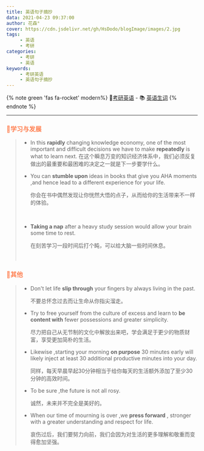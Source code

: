 ```yaml
---
title: 英语句子摘抄
data: 2021-04-23 09:37:00
author: 花森°
cover: https://cdn.jsdelivr.net/gh/HsDodo/blogImage/images/2.jpg
tags: 
     - 英语
     - 考研
categories: 
	 - 考研
	 - 英语
keywords: 
     - 考研英语
     - 英语句子摘抄
---
```




{% note green 'fas fa-rocket' modern%}
 			🎈[考研英语](/2021/04/27/考研英语/) - 📚 [英语生词](/2021/05/09/英语生词/)
{% endnote %}

---



### <font color='#ff7f50'>💫学习与发展</font>


 > - In this **rapidly** changing knowledge economy, one of the most important and difficult decisions we have to make **repeatedly** is what to learn next. 
 >    在这个瞬息万变的知识经济体系中，我们必须反复做出的最重要和最困难的决定之一就是下一步要学什么。
 >    
 >    
 >
 >
 > - You can **stumble upon** ideas in books that give you AHA moments ,and hence lead to a different experience for your life.
 >
 >   你会在书中偶然发现让你恍然大悟的点子，从而给你的生活带来不一样的体验。
 >
 >   ​																
 >
 > - **Taking a nap** after a heavy study session would allow your brain some time to rest.
 >
 >   在刻苦学习一段时间后打个盹，可以给大脑一些时间休息。
 >
 >   ​		

### <font color='#ff7f50'>💫其他</font>

> - Don't let life **slip through** your fingers by always living in the past.
>
>   不要总怀念过去而让生命从你指尖溜走。
>
> 
>
> - Try to free yourself  from the  culture of excess and learn to **be content with** fewer possessions and greater simplicity.
>
>   尽力把自己从无节制的文化中解放出来吧，学会满足于更少的物质财富，享受更加简朴的生活。
>
> 
>
> - Likewise ,starting your morning **on purpose** 30 minutes early will likely inject at least 30 additional productive minutes into your day.
>
>   同样，每天早晨早起30分钟相当于给你每天的生活额外添加了至少30分钟的高效时间。
>
> 
>
> - To be sure ,the future is not all rosy.
>
>   诚然，未来并不完全是美好的。
>   
>    
>   
> - When our time of mourning is over ,we **press forward** , stronger with a greater understanding and respect for life.
>
>   哀伤过后，我们要努力向前，我们会因为对生活的更多理解和敬重而变得愈加坚强。

